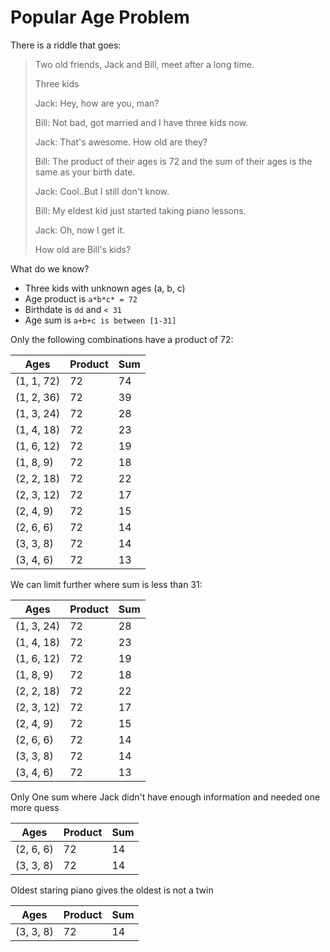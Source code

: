 # Popular Age Problem

There is a riddle that goes:

> Two old friends, Jack and Bill, meet after a long time.
>
> Three kids
>
> Jack: Hey, how are you, man?
>
> Bill: Not bad, got married and I have three kids now.
>
> Jack: That's awesome. How old are they?
>
> Bill: The product of their ages is 72 and the sum of their ages is the same as your birth date.
>
> Jack: Cool..But I still don't know.
>
> Bill: My eldest kid just started taking piano lessons.
>
> Jack: Oh, now I get it.
>
>
> How old are Bill's kids?

What do we know?

- Three kids with unknown ages (a, b, c)
- Age product is `a*b*c* = 72`
- Birthdate is `dd` and `< 31`
- Age sum is `a+b+c is between [1-31]`

Only the following combinations have a product of 72:

| Ages | Product | Sum |
|------|---------|-----|
| (1, 1, 72) | 72 | 74 |
| (1, 2, 36) | 72 | 39 |
| (1, 3, 24) | 72 | 28 |
| (1, 4, 18) | 72 | 23 |
| (1, 6, 12) | 72 | 19 |
| (1, 8, 9) | 72 | 18 |
| (2, 2, 18) | 72 | 22 |
| (2, 3, 12) | 72 | 17 |
| (2, 4, 9) | 72 | 15 |
| (2, 6, 6) | 72 | 14 |
| (3, 3, 8) | 72 | 14 |
| (3, 4, 6) | 72 | 13 |

We can limit further where sum is less than 31:

| Ages | Product | Sum |
|------|---------|-----|
| (1, 3, 24) | 72 | 28 |
| (1, 4, 18) | 72 | 23 |
| (1, 6, 12) | 72 | 19 |
| (1, 8, 9) | 72 | 18 |
| (2, 2, 18) | 72 | 22 |
| (2, 3, 12) | 72 | 17 |
| (2, 4, 9) | 72 | 15 |
| (2, 6, 6) | 72 | 14 |
| (3, 3, 8) | 72 | 14 |
| (3, 4, 6) | 72 | 13 |

Only One sum where Jack didn't have enough information and needed one more quess

| Ages | Product | Sum |
|------|---------|-----|
| (2, 6, 6) | 72 | 14 |
| (3, 3, 8) | 72 | 14 |

Oldest staring piano gives the oldest is not a twin

| Ages | Product | Sum |
|------|---------|-----|
| (3, 3, 8) | 72 | 14 |
